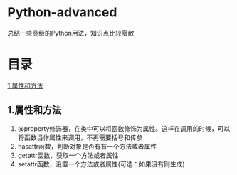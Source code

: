 # Python-advanced
总结一些高级的Python用法，知识点比较零散  
# 目录  
[1.属性和方法](##1.属性和方法)

## 1.属性和方法  
1) @property修饰器，在类中可以将函数修饰为属性。这样在调用的时候，可以将函数当作属性来调用，不再需要括号和传参  
2) hasattr函数，判断对象是否有有一个方法或者属性  
3) getattr函数，获取一个方法或者属性  
4) setattr函数，设置一个方法或者属性(可选：如果没有则生成)  
